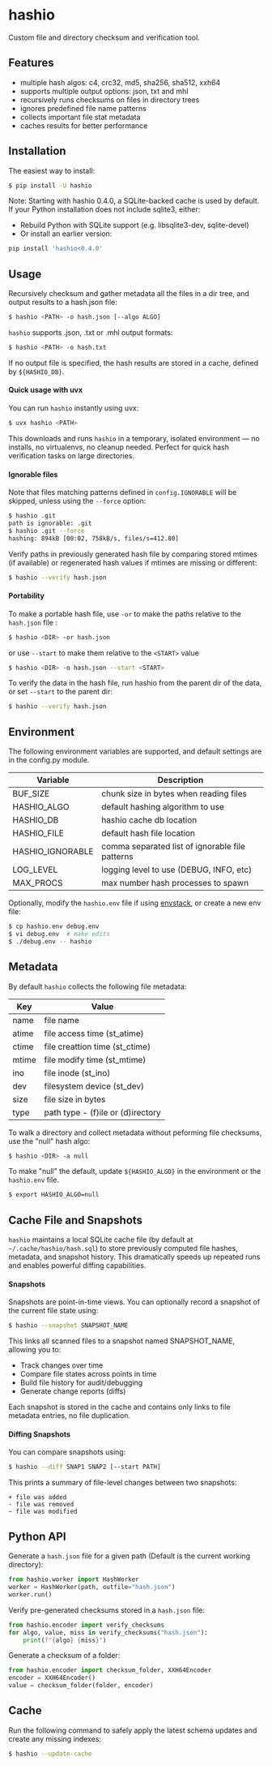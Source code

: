 hashio
======

Custom file and directory checksum and verification tool.

## Features

- multiple hash algos: c4, crc32, md5, sha256, sha512, xxh64
- supports multiple output options: json, txt and mhl
- recursively runs checksums on files in directory trees
- ignores predefined file name patterns
- collects important file stat metadata
- caches results for better performance

## Installation

The easiest way to install:

```bash
$ pip install -U hashio
```

Note: Starting with hashio 0.4.0, a SQLite-backed cache is used by default.
If your Python installation does not include sqlite3, either:

- Rebuild Python with SQLite support (e.g. libsqlite3-dev, sqlite-devel)
- Or install an earlier version:

```bash
pip install 'hashio<0.4.0'
```

## Usage

Recursively checksum and gather metadata all the files in a dir tree, and output
results to a hash.json file:

```bash
$ hashio <PATH> -o hash.json [--algo ALGO]
```

`hashio` supports .json, .txt or .mhl output formats:

```bash
$ hashio <PATH> -o hash.txt
```

If no output file is specified, the hash results are stored in a cache, defined
by `${HASHIO_DB}`.

#### Quick usage with uvx

You can run `hashio` instantly using uvx:

```bash
$ uvx hashio <PATH>
```

This downloads and runs `hashio` in a temporary, isolated environment — no
installs, no virtualenvs, no cleanup needed. Perfect for quick hash verification
tasks on large directories.

#### Ignorable files

Note that files matching patterns defined in `config.IGNORABLE` will be skipped,
unless using the `--force` option:

```bash
$ hashio .git
path is ignorable: .git
$ hashio .git --force
hashing: 894kB [00:02, 758kB/s, files/s=412.80]
```

Verify paths in previously generated hash file by comparing stored mtimes (if
available) or regenerated hash values if mtimes are missing or different:

```bash
$ hashio --verify hash.json
```

#### Portability

To make a portable hash file, use `-or` to make the paths relative to the
`hash.json` file :

```bash
$ hashio <DIR> -or hash.json
```

or use `--start` to make them relative to the `<START>` value

```bash
$ hashio <DIR> -o hash.json --start <START>
```

To verify the data in the hash file, run hashio from the parent dir of the data,
or set `--start` to the parent dir:

```bash
$ hashio --verify hash.json
```

## Environment

The following environment variables are supported, and default settings are in
the config.py module. 

| Variable     | Description |
|--------------|-------------|
| BUF_SIZE     | chunk size in bytes when reading files |
| HASHIO_ALGO  | default hashing algorithm to use |
| HASHIO_DB    | hashio cache db location |
| HASHIO_FILE  | default hash file location |
| HASHIO_IGNORABLE | comma separated list of ignorable file patterns |
| LOG_LEVEL    | logging level to use (DEBUG, INFO, etc) |
| MAX_PROCS    | max number hash processes to spawn |

Optionally, modify the `hashio.env` file if using [envstack](https://github.com/rsgalloway/envstack),
or create a new env file:

```bash
$ cp hashio.env debug.env
$ vi debug.env  # make edits
$ ./debug.env -- hashio
```

## Metadata

By default `hashio` collects the following file metadata:

| Key   | Value |
|-------|-------------|
| name  | file name |
| atime | file access time (st_atime) |
| ctime | file creattion time (st_ctime) |
| mtime | file modify time (st_mtime) |
| ino   | file inode (st_ino) |
| dev   | filesystem device (st_dev) |
| size  | file size in bytes |
| type  | path type - (f)ile or (d)irectory |

To walk a directory and collect metadata without peforming file checksums, use
the "null" hash algo:

```bash
$ hashio <DIR> -a null
```

To make "null" the default, update `${HASHIO_ALGO}` in the environment or the
`hashio.env` file.

```bash
$ export HASHIO_ALGO=null
```

## Cache File and Snapshots

`hashio` maintains a local SQLite cache file (by default at `~/.cache/hashio/hash.sql`)
to store previously computed file hashes, metadata, and snapshot history. This
dramatically speeds up repeated runs and enables powerful diffing capabilities.

#### Snapshots

Snapshots are point-in-time views. You can optionally record a snapshot of the
current file state using:

```bash
$ hashio --snapshot SNAPSHOT_NAME
```

This links all scanned files to a snapshot named SNAPSHOT_NAME, allowing you to:

- Track changes over time
- Compare file states across points in time
- Build file history for audit/debugging
- Generate change reports (diffs)

Each snapshot is stored in the cache and contains only links to file metadata
entries, no file duplication.

#### Diffing Snapshots

You can compare snapshots using:

```bash
$ hashio --diff SNAP1 SNAP2 [--start PATH]
```

This prints a summary of file-level changes between two snapshots:

```
+ file was added
- file was removed
~ file was modified
```

## Python API

Generate a `hash.json` file for a given path (Default is the current working
directory):

```python
from hashio.worker import HashWorker
worker = HashWorker(path, outfile="hash.json")
worker.run()
```

Verify pre-generated checksums stored in a `hash.json` file:

```python
from hashio.encoder import verify_checksums
for algo, value, miss in verify_checksums("hash.json"):
    print(f"{algo} {miss}")
```

Generate a checksum of a folder:

```python
from hashio.encoder import checksum_folder, XXH64Encoder
encoder = XXH64Encoder()
value = checksum_folder(folder, encoder)
```

## Cache

Run the following command to safely apply the latest schema updates and create
any missing indexes:

```bash
$ hashio --update-cache
```
